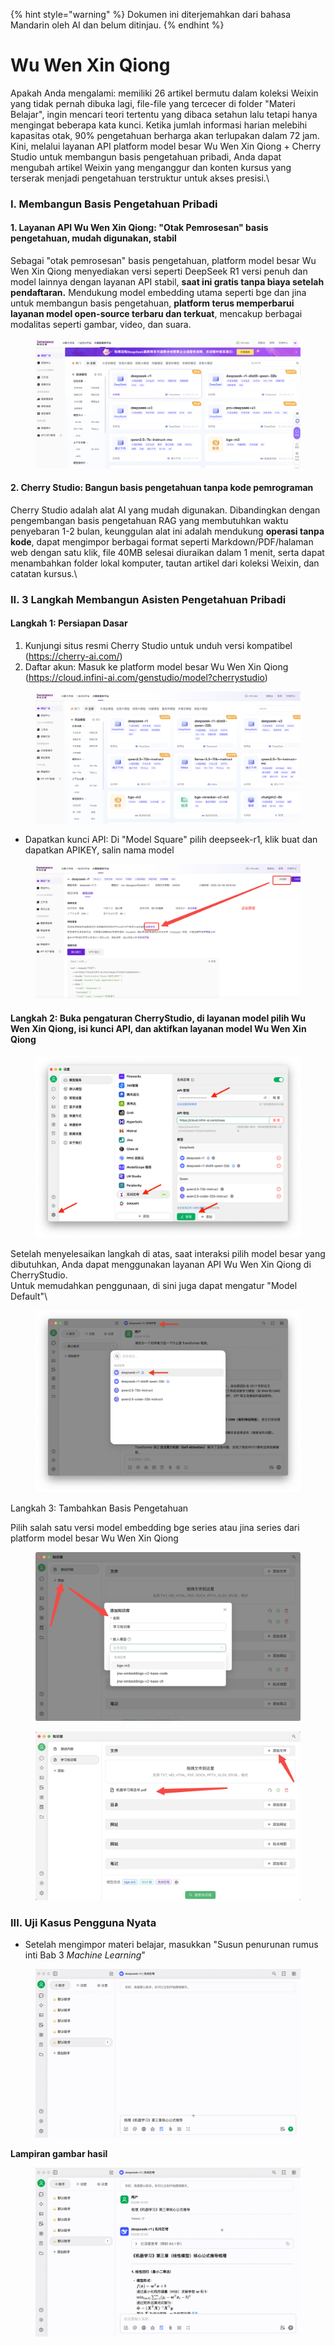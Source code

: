 
{% hint style="warning" %}
Dokumen ini diterjemahkan dari bahasa Mandarin oleh AI dan belum ditinjau.
{% endhint %}

# Wu Wen Xin Qiong

Apakah Anda mengalami: memiliki 26 artikel bermutu dalam koleksi Weixin yang tidak pernah dibuka lagi, file-file yang tercecer di folder "Materi Belajar", ingin mencari teori tertentu yang dibaca setahun lalu tetapi hanya mengingat beberapa kata kunci. Ketika jumlah informasi harian melebihi kapasitas otak, 90% pengetahuan berharga akan terlupakan dalam 72 jam.\
Kini, melalui layanan API platform model besar Wu Wen Xin Qiong + Cherry Studio untuk membangun basis pengetahuan pribadi, Anda dapat mengubah artikel Weixin yang menganggur dan konten kursus yang terserak menjadi pengetahuan terstruktur untuk akses presisi.\

### I. Membangun Basis Pengetahuan Pribadi

#### 1. Layanan API Wu Wen Xin Qiong: "Otak Pemrosesan" basis pengetahuan, mudah digunakan, stabil

Sebagai "otak pemrosesan" basis pengetahuan, platform model besar Wu Wen Xin Qiong menyediakan versi seperti DeepSeek R1 versi penuh dan model lainnya dengan layanan API stabil, **saat ini gratis tanpa biaya setelah pendaftaran.** Mendukung model embedding utama seperti bge dan jina untuk membangun basis pengetahuan, **platform terus memperbarui layanan model open-source terbaru dan terkuat**, mencakup berbagai modalitas seperti gambar, video, dan suara.

<figure><img src="../../.gitbook/assets/1280X1280 (1) (1).PNG" alt=""><figcaption></figcaption></figure>

#### 2. Cherry Studio: Bangun basis pengetahuan tanpa kode pemrograman

Cherry Studio adalah alat AI yang mudah digunakan. Dibandingkan dengan pengembangan basis pengetahuan RAG yang membutuhkan waktu penyebaran 1-2 bulan, keunggulan alat ini adalah mendukung **operasi tanpa kode**, dapat mengimpor berbagai format seperti Markdown/PDF/halaman web dengan satu klik, file 40MB selesai diuraikan dalam 1 menit, serta dapat menambahkan folder lokal komputer, tautan artikel dari koleksi Weixin, dan catatan kursus.\

### II. 3 Langkah Membangun Asisten Pengetahuan Pribadi

#### Langkah 1: Persiapan Dasar

1. Kunjungi situs resmi Cherry Studio untuk unduh versi kompatibel (https://cherry-ai.com/)
2. Daftar akun: Masuk ke platform model besar Wu Wen Xin Qiong (https://cloud.infini-ai.com/genstudio/model?cherrystudio)

<figure><img src="../../.gitbook/assets/image (90).png" alt=""><figcaption></figcaption></figure>

* Dapatkan kunci API: Di "Model Square" pilih deepseek-r1, klik buat dan dapatkan APIKEY, salin nama model

<figure><img src="../../.gitbook/assets/output (1).png" alt=""><figcaption></figcaption></figure>

#### Langkah 2: Buka pengaturan CherryStudio, di layanan model pilih Wu Wen Xin Qiong, isi kunci API, dan aktifkan layanan model Wu Wen Xin Qiong

<figure><img src="../../.gitbook/assets/1280X1280 (2) (1).png" alt=""><figcaption></figcaption></figure>

Setelah menyelesaikan langkah di atas, saat interaksi pilih model besar yang dibutuhkan, Anda dapat menggunakan layanan API Wu Wen Xin Qiong di CherryStudio.\
Untuk memudahkan penggunaan, di sini juga dapat mengatur "Model Default"\

<figure><img src="../../.gitbook/assets/01445ab7-b863-4155-b517-2b6c3c581f47.png" alt=""><figcaption></figcaption></figure>

Langkah 3: Tambahkan Basis Pengetahuan

Pilih salah satu versi model embedding bge series atau jina series dari platform model besar Wu Wen Xin Qiong

<figure><img src="../../.gitbook/assets/1 (1).png" alt=""><figcaption></figcaption></figure>

<figure><img src="../../.gitbook/assets/2 (2).png" alt=""><figcaption></figcaption></figure>

### III. Uji Kasus Pengguna Nyata

* Setelah mengimpor materi belajar, masukkan "Susun penurunan rumus inti Bab 3 *Machine Learning*"

<figure><img src="../../.gitbook/assets/6bbdbd0d-5db4-4440-b840-3bb3f422b831.gif" alt=""><figcaption></figcaption></figure>

**Lampiran gambar hasil**

<figure><img src="../../.gitbook/assets/3.gif" alt=""><figcaption></figcaption></figure>